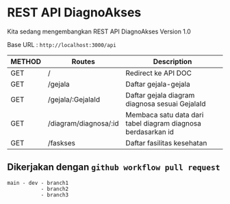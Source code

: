 # REST API DiagnoAkses

Kita sedang mengembangkan REST API DiagnoAkses Version 1.0

Base URL : `http://localhost:3000/api`

| METHOD | Routes               | Description                                    |
| ------ | -------------------- | ---------------------------------------------- |
| GET    | /                    | Redirect ke API DOC                            |
| GET    | /gejala              | Daftar gejala-gejala                           |
| GET    | /gejala/:GejalaId    | Daftar gejala diagram diagnosa sesuai GejalaId |
| GET    | /diagram/diagnosa/:id| Membaca satu data dari tabel diagram diagnosa berdasarkan id |
| GET    | /faskses             | Daftar fasilitas kesehatan                     |


## Dikerjakan dengan `github workflow pull request`
```
main - dev - branch1 
           - branch2
           - branch3
```